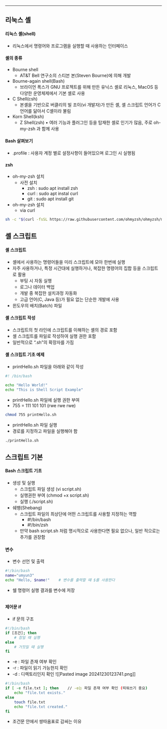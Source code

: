 
---
## 리눅스 셸
#### 리눅스 셸(shell)
- 리눅스에서 명령어와 프로그램을 실행할 때 사용하는 인터페이스

#### 셸의 종류
- Bourne shell 
	- AT&T Bell 연구소의 스티븐 본(Steven Bourne)에 의해 개발 
- Bourne-again shell(Bash) 
	- 브라이언 폭스가 GNU 프로젝트를 위해 만든 유닉스 셸로 리눅스, MacOS 등 다양한 운영체제에서 기본 셸로 사용 
- C Shell(csh) 
	- 본셸을 기반으로 버클리의 빌 조이(vi 개발자)가 만든 셸, 셸 스크립트 언어가 C 언어를 닮아서 C셸이라 불림 
- Korn Shell(ksh) 
	- Z Shell(zsh) • 여러 기능과 플러그인 등을 탑재한 셸로 인기가 많음, 주로 oh-my-zsh 과 함께 사용
#### Bash 살펴보기
- .profile : 사용자 계정 별로 설정사항이 들어있으며 로그인 시 실행됨
#### zsh
- oh-my-zsh 설치 
	- 사전 설치 
		- zsh : sudo apt install zsh 
		- curl : sudo apt instal curl 
		- git : sudo apt install git 
- oh-my-zsh 설치 
	- via curl
```bash
sh -c "$(curl -fsSL https://raw.githubusercontent.com/ohmyzsh/ohmyzsh/master/tools/install.sh)"
```
## 셸 스크립트
#### 셸 스크립트
- 셸에서 사용하는 명령어들을 미리 스크립트에 모아 한번에 실행 
- 자주 사용하거나, 특정 시간대에 실행하거나, 복잡한 명령어의 집합 등을 스크립트로 활용 
	- 부팅 시 자동 실행 
	- 로그나 데이터 백업 
	- 개발 중 복잡한 설치과정 자동화 
	- 고급 언어(C, Java 등)가 필요 없는 단순한 개발에 사용 
- 윈도우의 배치(Batch) 파일
#### 셸 스크립트 작성
- 스크립트의 첫 라인에 스크립트를 이해하는 셸의 경로 포함 
- 셸 스크립트를 파일로 작성하여 실행 권한 포함 
- 일반적으로 “.sh”의 확장자를 가짐
#### 셸 스크립트 기초 예제
- printHello.sh 파일을 아래와 같이 작성
```bash
#! /bin/bash

echo "Hello World!"
echo "This is Shell Script Example"
```

- printHello.sh 파일에 실행 권한 부여
- 755 = 111 101 101 (rwe rwe rwe)
```bash
chmod 755 printHello.sh
```

- printHello.sh 파일 실행
- 경로를 지정하고 파일을 실행해야 함
```bash
./printHello.sh
```
## 스크립트 기본
#### Bash 스크립트 기초
- 생성 및 실행 
	- 스크립트 파일 생성 (vi script.sh) 
	- 실행권한 부여 (chmod +x script.sh) 
	- 실행 (./script.sh) 
- 쉐뱅(Shebang) 
	- 스크립트 파일의 최상단에 어떤 스크립트를 사용할 지정하는 역할 
		- #!/bin/bash 
		- #!/bin/zsh 
	- 만약 bash script.sh 처럼 명시적으로 사용한다면 필요 없으나, 일반 적으로는 추가를 권장함
#### 변수
- 변수 선언 및 출력
```bash
#!/bin/bash
name="umyun3"    
echo "Hello, $name!"    # 변수를 출력할 떄 $를 사용한다
```

- 쉘 명령어 실행 결과를 변수에 저장
```bash

```
#### 제어문 if 
- if 문의 구조
```bash
#!/bin/bash
if [조건]; then
	# 참일 때 실행
else
	# 거짓일 때 실행
fi
```

- -e : 파일 존재 여부 확인
- -r : 파일이 읽기 가능한지 확인
- -d : 디렉토리인지 확인
	![[Pasted image 20241230123741.png]]
```bash
#!/bin/bash
if [ -e file.txt ]; then    // -e는 파일 존재 여부 확인 (띄워쓰기 중요)
	echo "file.txt exists."
else
	touch file.txt
	echo "file.txt created."
fi
```

- 조건문 안에서 쌍따옴표로 감싸는 이유
```bash

```